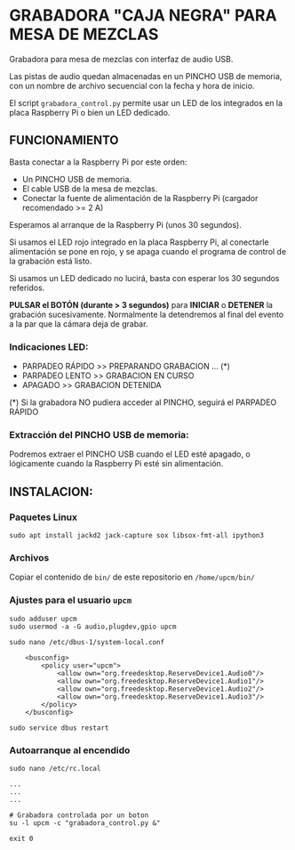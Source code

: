 # GRABADORA "CAJA NEGRA" PARA MESA DE MEZCLAS

Grabadora para mesa de mezclas con interfaz de audio USB.

Las pistas de audio quedan almacenadas en un PINCHO USB de memoria, con un nombre de archivo secuencial con la fecha y hora de inicio.

El script `grabadora_control.py` permite usar un LED de los integrados en la placa Raspberry Pi o bien un LED dedicado.

## FUNCIONAMIENTO

Basta conectar a la Raspberry Pi por este orden:

- Un PINCHO USB de memoria.
- El cable USB de la mesa de mezclas.
- Conectar la fuente de alimentación de la Raspberry Pi (cargador recomendado >= 2 A)

Esperamos al arranque de la Raspberry Pi (unos 30 segundos).

Si usamos el LED rojo integrado en la placa Raspberry Pi, al conectarle alimentación se pone en rojo, y se apaga cuando el programa de control de la grabación está listo.

Si usamos un LED dedicado no lucirá, basta con esperar los 30 segundos referidos.

**PULSAR el BOTÓN (durante > 3 segundos)** para **INICIAR** o **DETENER** la grabación sucesivamente. Normalmente la detendremos al final del evento a la par que la cámara deja de grabar.

### Indicaciones LED:

- PARPADEO RÁPIDO >> PREPARANDO GRABACION ... (\*)
- PARPADEO LENTO >> GRABACION EN CURSO
- APAGADO >> GRABACION DETENIDA

(\*) Si la grabadora NO pudiera acceder al PINCHO, seguirá el PARPADEO RÁPIDO

### Extracción del PINCHO USB de memoria:

Podremos extraer el PINCHO USB cuando el LED esté apagado, o lógicamente cuando la Raspberry Pi esté sin alimentación.

## INSTALACION:

### Paquetes Linux

```
sudo apt install jackd2 jack-capture sox libsox-fmt-all ipython3
```

### Archivos

Copiar el contenido de `bin/` de este repositorio en `/home/upcm/bin/`


### Ajustes para el usuario `upcm`

```
sudo adduser upcm
sudo usermod -a -G audio,plugdev,gpio upcm
```

```
sudo nano /etc/dbus-1/system-local.conf
```

```
    <busconfig>
        <policy user="upcm">
            <allow own="org.freedesktop.ReserveDevice1.Audio0"/>
            <allow own="org.freedesktop.ReserveDevice1.Audio1"/>
            <allow own="org.freedesktop.ReserveDevice1.Audio2"/>
            <allow own="org.freedesktop.ReserveDevice1.Audio3"/>
        </policy>
    </busconfig>
```
    
```
sudo service dbus restart
```

### Autoarranque al encendido

```
sudo nano /etc/rc.local
```
```
...
...
...

# Grabadora controlada por un boton
su -l upcm -c "grabadora_control.py &"

exit 0
```
